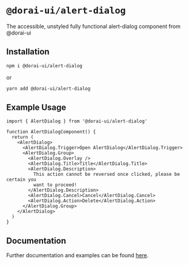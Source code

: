 # `@dorai-ui/alert-dialog`

The accessible, unstyled fully functional alert-dialog component from @dorai-ui

## Installation

```sh
npm i @dorai-ui/alert-dialog
```

or

```sh
yarn add @dorai-ui/alert-dialog
```

## Example Usage

```
import { AlertDialog } from '@dorai-ui/alert-dialog'

function AlertDialogComponent() {
  return (
    <AlertDialog>
      <AlertDialog.Trigger>Open AlertDialog</AlertDialog.Trigger>
      <AlertDialog.Group>
        <AlertDialog.Overlay />
        <AlertDialog.Title>Title</AlertDialog.Title>
        <AlertDialog.Description>
          This action cannot be reversed once clicked, please be certain you
          want to proceed!
        </AlertDialog.Description>
        <AlertDialog.Cancel>Cancel</AlertDialog.Cancel>
        <AlertDialog.Action>Delete</AlertDialog.Action>
      </AlertDialog.Group>
    </AlertDialog>
  )
}
```

## Documentation

Further documentation and examples can be found [here](http://localhost:6006/?path=/story/alert-dialog--default).
